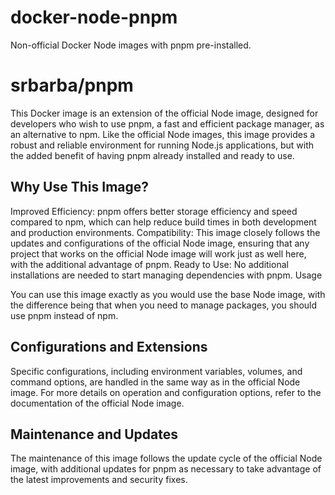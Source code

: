 # docker-node-pnpm

Non-official Docker Node images with pnpm pre-installed.

# srbarba/pnpm

This Docker image is an extension of the official Node image, designed for developers who wish to use pnpm, a fast and efficient package manager, as an alternative to npm. Like the official Node images, this image provides a robust and reliable environment for running Node.js applications, but with the added benefit of having pnpm already installed and ready to use.

## Why Use This Image?

Improved Efficiency: pnpm offers better storage efficiency and speed compared to npm, which can help reduce build times in both development and production environments.
Compatibility: This image closely follows the updates and configurations of the official Node image, ensuring that any project that works on the official Node image will work just as well here, with the additional advantage of pnpm.
Ready to Use: No additional installations are needed to start managing dependencies with pnpm.
Usage

You can use this image exactly as you would use the base Node image, with the difference being that when you need to manage packages, you should use pnpm instead of npm.

## Configurations and Extensions

Specific configurations, including environment variables, volumes, and command options, are handled in the same way as in the official Node image. For more details on operation and configuration options, refer to the documentation of the official Node image.

## Maintenance and Updates

The maintenance of this image follows the update cycle of the official Node image, with additional updates for pnpm as necessary to take advantage of the latest improvements and security fixes.
